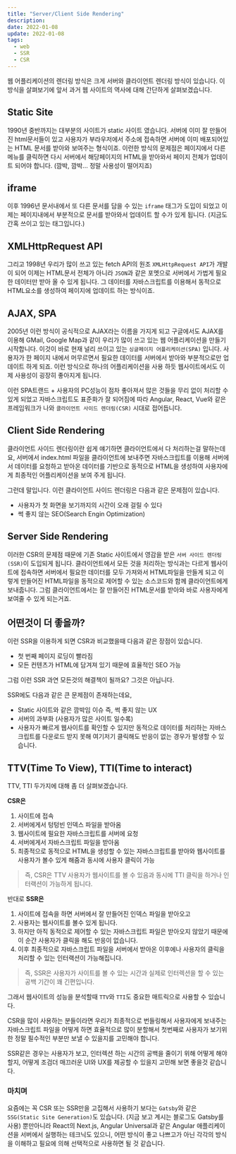 ```yaml
---
title: "Server/Client Side Rendering"
description:
date: 2022-01-08
update: 2022-01-08
tags:
  - web
  - SSR
  - CSR
---
```


웹 어플리케이션의 렌더링 방식은 크게 서버와 클라이언트 렌더링 방식이 있습니다. 이 방식을 살펴보기에 앞서 과거 웹 사이트의 역사에 대해 간단하게 살펴보겠습니다.

## Static Site
1990년 중반까지는 대부분의 사이트가 static 사이트 였습니다. 서버에 이미 잘 만들어진 html문서들이 있고 사용자가 부라우저에서 주소에 접속하면 서버에 이미 배포되어있는 HTML 문서를 받아와 보여주는 형식이죠. 이런한 방식의 문제점은 페이지에서 다른 메뉴를 클릭하면 다시 서버에서 해당페이지의 HTML을 받아와서 페이지 전체가 업데이트 되어야 합니다. (깜박, 깜박... 정말 사용성이 떨어지죠)

## iframe
이후 1996년 문서내에서 또 다른 문서를 담을 수 있는 `iframe` 태그가 도입이 되었고 이제는 페이지내에서 부분적으로 문서를 받아와서 업데이트 할 수가 있게 됩니다. (지금도 간혹 쓰이고 있는 태그입니다.)

## XMLHttpRequest API
그리고 1998년 우리가 많이 쓰고 있는 fetch API의 원조 `XMLHttpRequest API`가 개발이 되어 이제는 HTML문서 전체가 아니라 `JSON`과 같은 포멧으로 서버에서 가법게 필요한 데이터만 받아 올 수 있게 됩니다. 그 데이터를 자바스크립트를 이용해서 동적으로 HTML요소를 생성하여 페이지에 업데이트 하는 방식이죠.

## AJAX, SPA
2005년 이런 방식이 공식적으로 AJAX라는 이름을 가지게 되고 구글에서도 AJAX를 이용해 GMail, Google Map과 같이 우리가 많이 쓰고 있는 웹 어플리케이션을 만들기 시작합니다. 이것이 바로 현재 널리 쓰이고 있는 `싱글페이지 어플리케이션(SPA)` 입니다. 
사용자가 한 페이지 내에서 머무르면서 필요한 데이터를 서버에서 받아와 부분적으로만 업데이트 하게 되죠. 이런 방식으로 하나의 어플리케이션을 사용 하듯 웹사이트에서도 이제 사용성이 굉장히 좋아지게 됩니다.

이런 SPA트랜드 + 사용자의 PC성능이 점차 좋아져서 많은 것들을 무리 없이 처리할 수 있게 되었고 자바스크립트도 표준화가 잘 되어짐에 따라 Angular, React, Vue와 같은 프레임워크가 나와 `클라이언트 사이드 렌더링(CSR)` 시대로 접어듭니다.

## Client Side Rendering
클라이언트 사이드 렌더링이란 쉽게 얘기하면 클라이언트에서 다 처리하는걸 말하는데요, 서버에서 index.html 파일을 클라이언트에 보내주면 자바스크립트를 이용해 서버에서 데이터를 요청하고 받아온 데이터를 기반으로 동적으로  HTML을 생성하여 사용자에게 최종적인 어플리케이션을 보여 주게 됩니다.

그런데 말입니다. 이런 클라이언트 사이드 렌더링은 다음과 같은 문제점이 있습니다.
- 사용자가 첫 화면을 보기까지의 시간이 오래 걸릴 수 있다
- 썩 좋지 않는 SEO(Search Engin Optimization)

## Server Side Rendering
이러한 CSR의 문제점 때문에 기존 Static 사이트에서 영감을 받은 `서버 사이드 렌더링(SSR)`이 도입되게 됩니다. 클라이언트에서 모든 것을 처리하는 방식과는 다르게 웹사이트에 접속하면 서버에서 필요한 데이터를 모두 가져와서 HTML파일을 만들게 되고 이렇게 만들어진 HTML파일을 동적으로 제어할 수 있는 소스코드와 함께 클라이언트에게 보내줍니다. 그럼 클라이언트에서는 잘 만들어진 HTML문서를 받아와 바로 사용자에게 보여줄 수 있게 되는거죠.

## 어떤것이 더 좋을까?
이런 SSR을 이용하게 되면 CSR과 비교했을때 다음과 같은 장점이 있습니다.
- 첫 번째 페이지 로딩이 빨라짐
- 모든 컨텐츠가 HTML에 담겨져 있기 때문에 효율적인 SEO 가능

그럼 이런 SSR 과연 모든것의 해결책이 될까요? 그것은 아닙니다.

SSR에도 다음과 같은 큰 문제점이 존재하는데요, 
- Static 사이트와 같은 깜박임 이슈 즉, 썩 좋지 않는 UX
- 서버의 과부화 (사용자가 많은 사이트 일수록)
- 사용자가 빠르게 웹사이트를 확인할 수 있지만 동적으로 데이터를 처리하는 자바스크립트를 다운로드 받지 못해 여기저기 클릭해도 반응이 없는 경우가 발생할 수 있습니다.

## TTV(Time To View), TTI(Time to interact) 

TTV, TTI 두가지에 대해 좀 더 살펴보겠습니다.

**CSR은** 
1. 사이트에 접속
2. 서버에게서 텅텅빈 인덱스 파일을 받아옴
3. 웹사이트에 필요한 자바스크립트를 서버에 요청
4. 서버에게서 자바스크립트 파일을 받아옴
5. 최종적으로 동적으로 HTML을 생성할 수 있는 자바스크립트를 받아와 웹사이트를 사용자가 볼수 있게 해줌과 동시에 사용자 클릭이 가능

>즉, CSR은 TTV 사용자가 웹사이트를 볼 수 있음과 동시에 TTI 클릭을 하거나 인터랙션이 가능하게 됩니다.

반대로 **SSR은** 

1. 사이트에 접속을 하면 서버에서 잘 만들어진 인덱스 파일을 받아오고
2. 사용자는 웹사이트를 볼수 있게 됩니다.
3. 하지만 아직 동적으로 제어할 수 있는 자바스크립트 파일은 받아오지 않았기 때문에 이 순간 사용자가 클릭을 해도 반응이 없습니다. 
4. 이후 최종적으로 자바스크립트 파일을 서버에서 받아온 이후에나 사용자의 클릭을 처리할 수 있는 인터랙션이 가능해집니다.

>즉, SSR은 사용자가 사이트를 볼 수 있는 시간과 실제로 인터렉션을 할 수 있는 공백 기간이 꽤 긴편입니다.

그래서 웹사이트의 성능을 분석할때 `TTV`와 `TTI`도 중요한 매트릭으로 사용할 수 있습니다.

CSR을 많이 사용하는 분들이라면 우리가 최종적으로 번들링해서 사용자에게 보내주는 자바스크립트 파일을 어떻게 하면 효율적으로 많이 분할해서 첫번째로 사용자가 보기위한 정말 필수적인 부분만 보낼 수 있을지를 고민해야 합니다.

SSR같은 경우는 사용자가 보고, 인터렉션 하는 시간의 공백을 줄이기 위해 어떻게 해야할지, 어떻게 조검더 매끄러운 UI와 UX를 제공할 수 있을지 고민해 보면 좋을것 같습니다.

### 마치며
요즘에는 꼭 CSR 또는 SSR만을 고집해서 사용하기 보다는 `Gatsby`와 같은 `SSG(Static Site Generation)`도 있습니다. (지금 보고 계시는 블로그도 Gatsby를 사용)
뿐만아니라 React의 Next.js, Angular Universal과 같은 Angular 애플리케이션을 서버에서 실행하는 테크닉도 있으니, 어떤 방식이 좋고 나쁘고가 아닌 각각의 방식을 이해하고 필요에 의해 선택적으로 사용하면 될 것 같습니다.